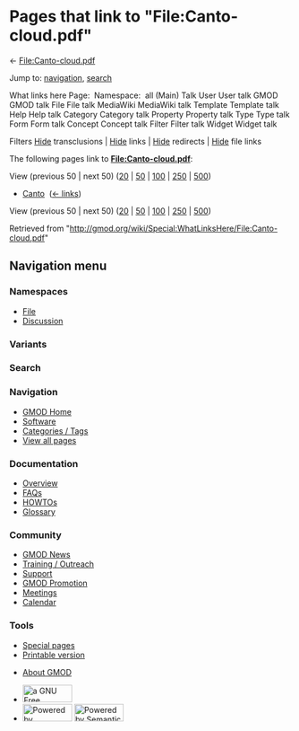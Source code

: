 <div id="mw-page-base" class="noprint">

</div>

<div id="mw-head-base" class="noprint">

</div>

<div id="content" class="mw-body" role="main">

<span id="top"></span>

<div id="mw-js-message" style="display:none;">

</div>



# <span dir="auto">Pages that link to "File:Canto-cloud.pdf"</span>

<div id="bodyContent">

<div id="contentSub">

←
[File:Canto-cloud.pdf](/wiki/File:Canto-cloud.pdf "File:Canto-cloud.pdf")

</div>

<div id="jump-to-nav" class="mw-jump">

Jump to: [navigation](#mw-navigation), [search](#p-search)

</div>

<div id="mw-content-text">

What links here Page:  Namespace:  all (Main) Talk User User talk GMOD
GMOD talk File File talk MediaWiki MediaWiki talk Template Template talk
Help Help talk Category Category talk Property Property talk Type Type
talk Form Form talk Concept Concept talk Filter Filter talk Widget
Widget talk

Filters
[Hide](/mediawiki/index.php?title=Special:WhatLinksHere/File:Canto-cloud.pdf&hidetrans=1 "Special:WhatLinksHere/File:Canto-cloud.pdf")
transclusions \|
[Hide](/mediawiki/index.php?title=Special:WhatLinksHere/File:Canto-cloud.pdf&hidelinks=1 "Special:WhatLinksHere/File:Canto-cloud.pdf")
links \|
[Hide](/mediawiki/index.php?title=Special:WhatLinksHere/File:Canto-cloud.pdf&hideredirs=1 "Special:WhatLinksHere/File:Canto-cloud.pdf")
redirects \|
[Hide](/mediawiki/index.php?title=Special:WhatLinksHere/File:Canto-cloud.pdf&hideimages=1 "Special:WhatLinksHere/File:Canto-cloud.pdf")
file links

The following pages link to
**[File:Canto-cloud.pdf](/wiki/File:Canto-cloud.pdf "File:Canto-cloud.pdf")**:

View (previous 50 \| next 50)
([20](/mediawiki/index.php?title=Special:WhatLinksHere/File:Canto-cloud.pdf&limit=20 "Special:WhatLinksHere/File:Canto-cloud.pdf")
\|
[50](/mediawiki/index.php?title=Special:WhatLinksHere/File:Canto-cloud.pdf&limit=50 "Special:WhatLinksHere/File:Canto-cloud.pdf")
\|
[100](/mediawiki/index.php?title=Special:WhatLinksHere/File:Canto-cloud.pdf&limit=100 "Special:WhatLinksHere/File:Canto-cloud.pdf")
\|
[250](/mediawiki/index.php?title=Special:WhatLinksHere/File:Canto-cloud.pdf&limit=250 "Special:WhatLinksHere/File:Canto-cloud.pdf")
\|
[500](/mediawiki/index.php?title=Special:WhatLinksHere/File:Canto-cloud.pdf&limit=500 "Special:WhatLinksHere/File:Canto-cloud.pdf"))

- [Canto](/wiki/Canto "Canto") ‎ <span class="mw-whatlinkshere-tools">([←
  links](/mediawiki/index.php?title=Special:WhatLinksHere&target=Canto "Special:WhatLinksHere"))</span>

View (previous 50 \| next 50)
([20](/mediawiki/index.php?title=Special:WhatLinksHere/File:Canto-cloud.pdf&limit=20 "Special:WhatLinksHere/File:Canto-cloud.pdf")
\|
[50](/mediawiki/index.php?title=Special:WhatLinksHere/File:Canto-cloud.pdf&limit=50 "Special:WhatLinksHere/File:Canto-cloud.pdf")
\|
[100](/mediawiki/index.php?title=Special:WhatLinksHere/File:Canto-cloud.pdf&limit=100 "Special:WhatLinksHere/File:Canto-cloud.pdf")
\|
[250](/mediawiki/index.php?title=Special:WhatLinksHere/File:Canto-cloud.pdf&limit=250 "Special:WhatLinksHere/File:Canto-cloud.pdf")
\|
[500](/mediawiki/index.php?title=Special:WhatLinksHere/File:Canto-cloud.pdf&limit=500 "Special:WhatLinksHere/File:Canto-cloud.pdf"))

</div>

<div class="printfooter">

Retrieved from
"<http://gmod.org/wiki/Special:WhatLinksHere/File:Canto-cloud.pdf>"

</div>

<div id="catlinks" class="catlinks catlinks-allhidden">

</div>

<div class="visualClear">

</div>

</div>

</div>

<div id="mw-navigation">

## Navigation menu

<div id="mw-head">



<div id="left-navigation">

<div id="p-namespaces" class="vectorTabs" role="navigation"
aria-labelledby="p-namespaces-label">

### Namespaces

- <span id="ca-nstab-image"><a href="/wiki/File:Canto-cloud.pdf" accesskey="c"
  title="View the file page [c]">File</a></span>
- <span id="ca-talk"><a
  href="/mediawiki/index.php?title=File_talk:Canto-cloud.pdf&amp;action=edit&amp;redlink=1"
  accesskey="t"
  title="Discussion about the content page [t]">Discussion</a></span>

</div>

<div id="p-variants" class="vectorMenu emptyPortlet" role="navigation"
aria-labelledby="p-variants-label">

### 

### Variants[](#)

<div class="menu">

</div>

</div>

</div>

<div id="right-navigation">





</div>

<div id="p-search" role="search">

### Search

<div id="simpleSearch">

</div>

</div>

</div>

</div>

<div id="mw-panel">

<div id="p-logo" role="banner">

<a href="/wiki/Main_Page"
style="background-image: url(http://gmod.org/images/GMOD-cogs.png);"
title="Visit the main page"></a>

</div>

<div id="p-Navigation" class="portal" role="navigation"
aria-labelledby="p-Navigation-label">

### Navigation

<div class="body">

- <span id="n-GMOD-Home">[GMOD Home](/wiki/Main_Page)</span>
- <span id="n-Software">[Software](/wiki/GMOD_Components)</span>
- <span id="n-Categories-.2F-Tags">[Categories /
  Tags](/wiki/Categories)</span>
- <span id="n-View-all-pages">[View all
  pages](/wiki/Special:AllPages)</span>

</div>

</div>

<div id="p-Documentation" class="portal" role="navigation"
aria-labelledby="p-Documentation-label">

### Documentation

<div class="body">

- <span id="n-Overview">[Overview](/wiki/Overview)</span>
- <span id="n-FAQs">[FAQs](/wiki/Category:FAQ)</span>
- <span id="n-HOWTOs">[HOWTOs](/wiki/Category:HOWTO)</span>
- <span id="n-Glossary">[Glossary](/wiki/Glossary)</span>

</div>

</div>

<div id="p-Community" class="portal" role="navigation"
aria-labelledby="p-Community-label">

### Community

<div class="body">

- <span id="n-GMOD-News">[GMOD News](/wiki/GMOD_News)</span>
- <span id="n-Training-.2F-Outreach">[Training /
  Outreach](/wiki/Training_and_Outreach)</span>
- <span id="n-Support">[Support](/wiki/Support)</span>
- <span id="n-GMOD-Promotion">[GMOD
  Promotion](/wiki/GMOD_Promotion)</span>
- <span id="n-Meetings">[Meetings](/wiki/Meetings)</span>
- <span id="n-Calendar">[Calendar](/wiki/Calendar)</span>

</div>

</div>

<div id="p-tb" class="portal" role="navigation"
aria-labelledby="p-tb-label">

### Tools

<div class="body">

- <span id="t-specialpages"><a href="/wiki/Special:SpecialPages" accesskey="q"
  title="A list of all special pages [q]">Special pages</a></span>
- <span id="t-print"><a
  href="/mediawiki/index.php?title=Special:WhatLinksHere/File:Canto-cloud.pdf&amp;printable=yes"
  rel="alternate" accesskey="p"
  title="Printable version of this page [p]">Printable version</a></span>

</div>

</div>

</div>

</div>

<div id="footer" role="contentinfo">

- <span id="footer-places-about">[About
  GMOD](/wiki/GMOD:About "GMOD:About")</span>

<!-- -->

- <span id="footer-copyrightico">[<img src="http://www.gnu.org/graphics/gfdl-logo-small.png" width="88"
  height="31" alt="a GNU Free Documentation License" />](http://www.gnu.org/licenses/fdl-1.3.html)</span>
- <span id="footer-poweredbyico">[<img src="/mediawiki/skins/common/images/poweredby_mediawiki_88x31.png"
  width="88" height="31" alt="Powered by MediaWiki" />](//www.mediawiki.org/)
  [<img
  src="/mediawiki/extensions/SemanticMediaWiki/includes/../resources/images/smw_button.png"
  width="88" height="31" alt="Powered by Semantic MediaWiki" />](https://www.semantic-mediawiki.org/wiki/Semantic_MediaWiki)</span>

<div style="clear:both">

</div>

</div>
